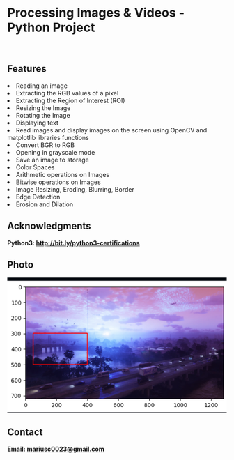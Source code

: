 <h1> Processing Images & Videos - Python Project</h1>
<br>
<h2>Features</h2>
<li>Reading an image</li>
<li>Extracting the RGB values of a pixel</li>
<li>Extracting the Region of Interest (ROI)</li>
<li>Resizing the Image</li>
<li>Rotating the Image</li>
<li>Displaying text</li>
<li>Read images and display images on the screen using OpenCV and matplotlib libraries functions</li>
<li>Convert BGR to RGB</li>
<li>Opening in grayscale mode</li>
<li>Save an image to storage</li>
<li>Color Spaces</li>
<li>Arithmetic operations on Images</li>
<li>Bitwise operations on Images</li>
<li>Image Resizing, Eroding, Blurring, Border</li>
<li>Edge Detection</li>
<li>Erosion and Dilation</li>
<h2>Acknowledgments</h2>

<b> Python3: http://bit.ly/python3-certifications <b>
<br>


<h2>Photo</h2>
<img src="photo.png">
<br>


<h2>Contact</h2>

<b> Email: mariusc0023@gmail.com </b>
